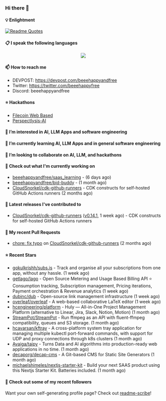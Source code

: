 ### Hi there 👋

#### 💡 Enlightment
[![Readme Quotes](https://quotes-github-readme.vercel.app/api?type=horizontal&theme=nord)](https://github.com/piyushsuthar/github-readme-quotes)

#### 📋 I speak the following languages

<p align="center">
  <a href="https://skillicons.dev">
    <img src="https://skillicons.dev/icons?i=git,kubernetes,docker,c,vim,terraform,python,typescript,java" />
  </a>
</p>


#### 📫 How to reach me
- DEVPOST: https://devpost.com/beeehappyandfree
- Twitter: https://twitter.com/beeehappyfree
- Discord: beeehappyandfree

#### ⭐️ Hackathons
- [Filecoin Web Based](https://devpost.com/software/youtube-dl-dweb)
- [Perspectlysis-AI](https://perspectlysis-ai.vercel.app)

#### 👀 I’m interested in AI, LLM Apps and software engineering

#### 🌱 I’m currently learning AI, LLM Apps and in general software engineering

#### 💞️ I’m looking to collaborate on AI, LLM, and hackathons

#### 👷 Check out what I'm currently working on

- [beeehappyandfree/saas_learning](https://github.com/beeehappyandfree/saas_learning) -  (6 days ago)
- [beeehappyandfree/bid-buddy](https://github.com/beeehappyandfree/bid-buddy) -  (1 month ago)
- [CloudSnorkel/cdk-github-runners](https://github.com/CloudSnorkel/cdk-github-runners) - CDK constructs for self-hosted GitHub Actions runners (2 months ago)

#### 🔭 Latest releases I've contributed to

- [CloudSnorkel/cdk-github-runners](https://github.com/CloudSnorkel/cdk-github-runners) ([v0.14.1](https://github.com/CloudSnorkel/cdk-github-runners/releases/tag/v0.14.1), 1 week ago) - CDK constructs for self-hosted GitHub Actions runners

#### 🔨 My recent Pull Requests

- [chore: fix typo](https://github.com/CloudSnorkel/cdk-github-runners/pull/542) on [CloudSnorkel/cdk-github-runners](https://github.com/CloudSnorkel/cdk-github-runners) (2 months ago)

#### ⭐ Recent Stars

- [gokulkrishh/subs.is](https://github.com/gokulkrishh/subs.is) - Track and organise all your subscriptions from one app, without any hassle. (1 week ago)
- [getlago/lago](https://github.com/getlago/lago) - Open Source Metering and Usage Based Billing API ⭐️ Consumption tracking, Subscription management, Pricing iterations, Payment orchestration &amp; Revenue analytics (1 week ago)
- [dubinc/dub](https://github.com/dubinc/dub) - Open-source link management infrastructure (1 week ago)
- [overleaf/overleaf](https://github.com/overleaf/overleaf) - A web-based collaborative LaTeX editor (1 week ago)
- [hcengineering/platform](https://github.com/hcengineering/platform) - Huly — All-in-One Project Management Platform (alternative to Linear, Jira, Slack, Notion, Motion) (1 month ago)
- [StreamPot/StreamPot](https://github.com/StreamPot/StreamPot) - Run ffmpeg as an API with fluent-ffmpeg compatibility, queues and S3 storage. (1 month ago)
- [hcavarsan/kftray](https://github.com/hcavarsan/kftray) - A cross-platform system tray application for managing multiple kubectl port-forward commands, with support for UDP and proxy connections through k8s clusters (1 month ago)
- [Avaiga/taipy](https://github.com/Avaiga/taipy) - Turns Data and AI algorithms into production-ready web applications in no time. (1 month ago)
- [decaporg/decap-cms](https://github.com/decaporg/decap-cms) - A Git-based CMS for Static Site Generators (1 month ago)
- [michaelshimeles/nextjs-starter-kit](https://github.com/michaelshimeles/nextjs-starter-kit) - Build your next SAAS product using this Nextjs Starter Kit. Batteries included. (1 month ago)

#### 👯 Check out some of my recent followers


Want your own self-generating profile page? Check out [readme-scribe](https://github.com/muesli/readme-scribe)!
